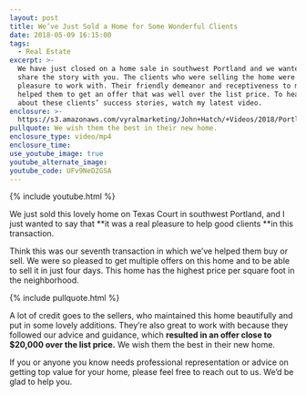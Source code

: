 ```yaml
---
layout: post
title: We’ve Just Sold a Home for Some Wonderful Clients
date: 2018-05-09 16:15:00
tags:
  - Real Estate
excerpt: >-
  We have just closed on a home sale in southwest Portland and we wanted to
  share the story with you. The clients who were selling the home were a real
  pleasure to work with. Their friendly demeanor and receptiveness to my advice
  helped them to get an offer that was well over the list price. To hear more
  about these clients’ success stories, watch my latest video.
enclosure: >-
  https://s3.amazonaws.com/vyralmarketing/John+Hatch/+Videos/2018/Portland+Real+Estate+Agent-+Just+Sold.mp4
pullquote: We wish them the best in their new home.
enclosure_type: video/mp4
enclosure_time:
use_youtube_image: true
youtube_alternate_image:
youtube_code: UFv9NeD2GSA
---
```


{% include youtube.html %}

We just sold this lovely home on Texas Court in southwest Portland, and I just wanted to say that **it was a real pleasure to help good clients&nbsp;**in this transaction.

Think this was our seventh transaction in which we’ve helped them buy or sell. We were so pleased to get multiple offers on this home and to be able to sell it in just four days. This home has the highest price per square foot in the neighborhood.

{% include pullquote.html %}

A lot of credit goes to the sellers, who maintained this home beautifully and put in some lovely additions. They’re also great to work with because they followed our advice and guidance, which **resulted in an offer close to $20,000 over the list price.** We wish them the best in their new home.

If you or anyone you know needs professional representation or advice on getting top value for your home, please feel free to reach out to us. We’d be glad to help you.&nbsp;